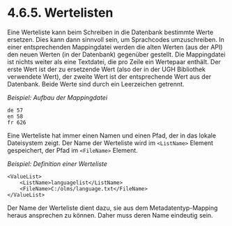 # 4.6.5. Wertelisten

Eine Werteliste kann beim Schreiben in die Datenbank bestimmte Werte ersetzen. Dies kann dann sinnvoll sein, um Sprachcodes umzuschreiben. In einer entsprechenden Mappingdatei werden die alten Werten \(aus der API\) den neuen Werten \(in der Datenbank\) gegenüber gestellt. Die Mappingdatei ist nichts weiter als eine Textdatei, die pro Zeile ein Wertepaar enthält. Der erste Wert ist der zu ersetzende Wert \(also der in der UGH Bibliothek verwendete Wert\), der zweite Wert ist der entsprechende Wert aus der Datenbank. Beide Werte sind durch ein Leerzeichen getrennt.

_Beispiel: Aufbau der Mappingdatei_

```text
de 57
en 58
fr 626
```

Eine Werteliste hat immer einen Namen und einen Pfad, der in das lokale Dateisystem zeigt. Der Name der Werteliste wird im `<ListName>` Element gespeichert, der Pfad im `<FileName>` Element.

_Beispiel: Definition einer Werteliste_

```markup
<ValueList>
    <ListName>languagelist</ListName>
    <FileName>C:/olms/language.txt</FileName>
</ValueList>
```

Der Name der Werteliste dient dazu, sie aus dem Metadatentyp-Mapping heraus ansprechen zu können. Daher muss deren Name eindeutig sein.

